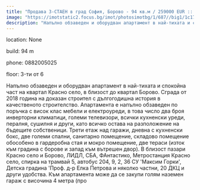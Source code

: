 ```yaml
---
title: "Продава 3-СТАЕН в град София, Борово - 94 кв.м / 259000 EUR :: imot.bg Обява"
image: "https://imotstatic2.focus.bg/imot/photosimotbg/1/687//big1/1c170953865323687_X8.jpg"
description: "Напълно обзаведен и оборудван апартамент в най-тихата и спокойна част на квартал Красно село, в близост до квартал Борово. Сграда от 2018 година на доказан строител с дългогодишна история в качественото строителство. Апартамента е напълно обзаведен по поръчка с висок клас мебели и електроуреди, в това число два броя инверторни климатици, големи телевизори, всички кухненски уреди, пералня, сушилня и други, като всичко остава на разположение на бъдещите собственици. Трети етаж над гаражи, дневна с кухненски бокс, две големи спални, санитарно помещение, складово помещение обособено в гардеробна стая и мокро помещение, две тераси (изток към градина с борове и запад към вътрешен двор). В близост пазари Красно село и Борово, ЛИДЛ, СБА, ФАнтастико, Метростанция Красно село, спирка на трамвай 5, автобус 204, 9, 2, 36 СУ 'Максим Горки', Детска градина 'Проф. д-р Елка Петрова и няколко частни, 20 ДКЦ и други удобства. Към апартамента може да се закупи голям наземен гараж с височина 4 метра (про"
---
```


location: None

build: 94 m

phone: 0882005025

floor: 3-ти от 6

Напълно обзаведен и оборудван апартамент в най-тихата и спокойна част на квартал Красно село, в близост до квартал Борово. Сграда от 2018 година на доказан строител с дългогодишна история в качественото строителство. Апартамента е напълно обзаведен по поръчка с висок клас мебели и електроуреди, в това число два броя инверторни климатици, големи телевизори, всички кухненски уреди, пералня, сушилня и други, като всичко остава на разположение на бъдещите собственици. Трети етаж над гаражи, дневна с кухненски бокс, две големи спални, санитарно помещение, складово помещение обособено в гардеробна стая и мокро помещение, две тераси (изток към градина с борове и запад към вътрешен двор). В близост пазари Красно село и Борово, ЛИДЛ, СБА, ФАнтастико, Метростанция Красно село, спирка на трамвай 5, автобус 204, 9, 2, 36 СУ 'Максим Горки', Детска градина 'Проф. д-р Елка Петрова и няколко частни, 20 ДКЦ и други удобства. Към апартамента може да се закупи голям наземен гараж с височина 4 метра (про


